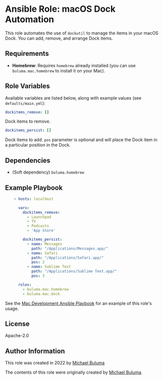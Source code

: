 # Ansible Role: macOS Dock Automation

This role automates the use of `dockutil` to manage the items in your macOS Dock. You can add, remove, and arrange Dock items.

## Requirements

  - **Homebrew**: Requires `homebrew` already installed (you can use `buluma.mac.homebrew` to install it on your Mac).

## Role Variables

Available variables are listed below, along with example values (see `defaults/main.yml`):

```yaml
dockitems_remove: []
```

Dock items to remove.

```yaml
dockitems_persist: []
```

Dock items to add. `pos` parameter is optional and will place the Dock item in a particular position in the Dock.

## Dependencies

  - (Soft dependency) `buluma.homebrew`

## Example Playbook

```yaml
    - hosts: localhost

      vars:
        dockitems_remove:
          - Launchpad
          - TV
          - Podcasts
          - 'App Store'

        dockitems_persist:
          - name: Messages
            path: "/Applications/Messages.app/"
          - name: Safari
            path: "/Applications/Safari.app/"
            pos: 2
          - name: Sublime Text
            path: "/Applications/Sublime Text.app/"
            pos: 3

      roles:
        - buluma.mac.homebrew
        - buluma.mac.dock
```

See the [Mac Development Ansible Playbook](https://github.com/buluma/mac-dev-playbook) for an example of this role's usage.

## License

Apache-2.0

## Author Information
This role was created in 2022 by [Michael Buluma](https://buluma.github.io)

The contents of this role were originally created by [Michael Buluma](https://buluma.github.io/).
